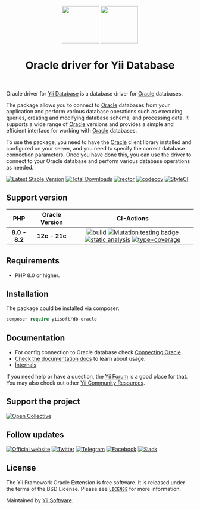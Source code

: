 <p align="center">
    <a href="https://github.com/yiisoft" target="_blank">
        <img src="https://yiisoft.github.io/docs/images/yii_logo.svg" height="100px">
    </a>
    <a href="https://www.oracle.com/database/technologies/" target="_blank">
        <img src="https://avatars3.githubusercontent.com/u/4430336" height="100px">
    </a>
    <h1 align="center">Oracle driver for Yii Database</h1>
    <br>
</p>

Oracle driver for [Yii Database](https://github.com/yiisoft/db) is a database driver for [Oracle] databases.

The package allows you to connect to [Oracle] databases from your application and perform various database operations
such as executing queries, creating and modifying database schema, and processing data. It supports a wide range of
[Oracle] versions and provides a simple and efficient interface for working with [Oracle] databases.

To use the package, you need to have the [Oracle] client library installed and configured on your server, and you need
to specify the correct database connection parameters. Once you have done this, you can use the driver to connect to
your Oracle database and perform various database operations as needed.

[Oracle]: https://www.oracle.com/database/technologies/

[![Latest Stable Version](https://poser.pugx.org/yiisoft/db-oracle/v/stable.png)](https://packagist.org/packages/yiisoft/db-oracle)
[![Total Downloads](https://poser.pugx.org/yiisoft/db-oracle/downloads.png)](https://packagist.org/packages/yiisoft/db-oracle)
[![rector](https://github.com/yiisoft/db-oracle/actions/workflows/rector.yml/badge.svg)](https://github.com/yiisoft/db-oracle/actions/workflows/rector.yml)
[![codecov](https://codecov.io/gh/yiisoft/db-oracle/branch/master/graph/badge.svg?token=XGJAFXVHSH)](https://codecov.io/gh/yiisoft/db-oracle)
[![StyleCI](https://github.styleci.io/repos/114756574/shield?branch=master)](https://github.styleci.io/repos/114756574?branch=master)

## Support version

|  PHP | Oracle Version           |  CI-Actions
|:----:|:------------------------:|:---:|
|**8.0 - 8.2**| **12c - 21c**|[![build](https://github.com/yiisoft/db-oracle/actions/workflows/build.yml/badge.svg?branch=dev)](https://github.com/yiisoft/db-oracle/actions/workflows/build.yml) [![Mutation testing badge](https://img.shields.io/endpoint?style=flat&url=https%3A%2F%2Fbadge-api.stryker-mutator.io%2Fgithub.com%2Fyiisoft%2Fdb-oracle%2Fmaster)](https://dashboard.stryker-mutator.io/reports/github.com/yiisoft/db-oracle/master) [![static analysis](https://github.com/yiisoft/db-oracle/actions/workflows/static.yml/badge.svg?branch=dev)](https://github.com/yiisoft/db-oracle/actions/workflows/static.yml) [![type-coverage](https://shepherd.dev/github/yiisoft/db-oracle/coverage.svg)](https://shepherd.dev/github/yiisoft/db-oracle)

## Requirements

- PHP 8.0 or higher.

## Installation

The package could be installed via composer:

```php
composer require yiisoft/db-oracle
```

## Documentation

- For config connection to Oracle database check [Connecting Oracle](https://github.com/yiisoft/db/blob/master/docs/en/connection/oracle.md).
- [Check the documentation docs](https://github.com/yiisoft/db/blob/master/docs/en/README.md) to learn about usage.
- [Internals](docs/internals.md)

If you need help or have a question, the [Yii Forum](https://forum.yiiframework.com/c/yii-3-0/63) is a good place for that.
You may also check out other [Yii Community Resources](https://www.yiiframework.com/community).

## Support the project

[![Open Collective](https://img.shields.io/badge/Open%20Collective-sponsor-7eadf1?logo=open%20collective&logoColor=7eadf1&labelColor=555555)](https://opencollective.com/yiisoft)

## Follow updates

[![Official website](https://img.shields.io/badge/Powered_by-Yii_Framework-green.svg?style=flat)](https://www.yiiframework.com/)
[![Twitter](https://img.shields.io/badge/twitter-follow-1DA1F2?logo=twitter&logoColor=1DA1F2&labelColor=555555?style=flat)](https://twitter.com/yiiframework)
[![Telegram](https://img.shields.io/badge/telegram-join-1DA1F2?style=flat&logo=telegram)](https://t.me/yii3en)
[![Facebook](https://img.shields.io/badge/facebook-join-1DA1F2?style=flat&logo=facebook&logoColor=ffffff)](https://www.facebook.com/groups/yiitalk)
[![Slack](https://img.shields.io/badge/slack-join-1DA1F2?style=flat&logo=slack)](https://www.yiiframework.com/chat)

## License

The Yii Framework Oracle Extension is free software. It is released under the terms of the BSD License.
Please see [`LICENSE`](./LICENSE.md) for more information.

Maintained by [Yii Software](https://www.yiiframework.com/).
